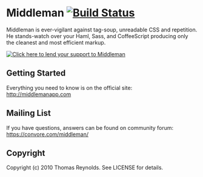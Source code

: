 Middleman [![Build Status](http://travis-ci.org/tdreyno/middleman.png)](http://travis-ci.org/tdreyno/middleman)
=========

Middleman is ever-vigilant against tag-soup, unreadable CSS and repetition. He stands-watch over your Haml, Sass, and CoffeeScript producing only the cleanest and most efficient markup.

[![Click here to lend your support to Middleman](http://www.pledgie.com/campaigns/15807.png)](http://www.pledgie.com/campaigns/15807)

## Getting Started

Everything you need to know is on the official site: 
http://middlemanapp.com

## Mailing List

If you have questions, answers can be found on community forum: https://convore.com/middleman/

## Copyright

Copyright (c) 2010 Thomas Reynolds. See LICENSE for details.
